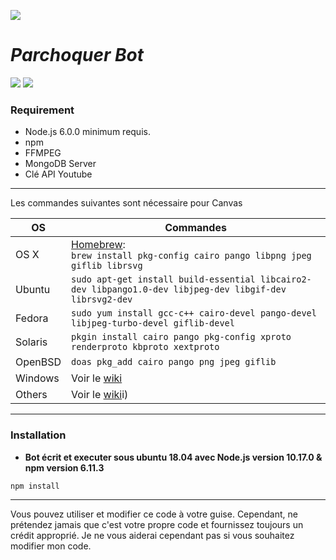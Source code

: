 ![](https://cdn.discordapp.com/attachments/774340712585625603/779824921895370770/es-banner.jpg)
# *Parchoquer Bot*
![](https://img.shields.io/badge/Discord-PHP.js%20%F0%9F%A7%A0%230582-blue) ![](https://img.shields.io/badge/Discord.js-V12-blue)

### Requirement
- Node.js 6.0.0 minimum requis.
- npm
- FFMPEG
- MongoDB Server
- Clé API Youtube
--------
Les commandes suivantes sont nécessaire pour Canvas

OS | Commandes
----- | -----
OS X | [Homebrew](https://brew.sh/):<br/>`brew install pkg-config cairo pango libpng jpeg giflib librsvg`
Ubuntu | `sudo apt-get install build-essential libcairo2-dev libpango1.0-dev libjpeg-dev libgif-dev librsvg2-dev`
Fedora | `sudo yum install gcc-c++ cairo-devel pango-devel libjpeg-turbo-devel giflib-devel`
Solaris | `pkgin install cairo pango pkg-config xproto renderproto kbproto xextproto`
OpenBSD | `doas pkg_add cairo pango png jpeg giflib`
Windows | Voir le [wiki](https://github.com/Automattic/node-canvas/wiki/Installation:-Windows)
Others | Voir le [wiki](https://github.com/Automattic/node-canvas/wiki)i)

--------

### Installation

- **Bot écrit et executer sous ubuntu 18.04 avec Node.js version 10.17.0 & npm version 6.11.3**

```javascript
npm install
```

--------

Vous pouvez utiliser et modifier ce code à votre guise. Cependant, ne prétendez jamais que c'est votre propre code et fournissez toujours un crédit approprié. Je ne vous aiderai cependant pas si vous souhaitez modifier mon code.
